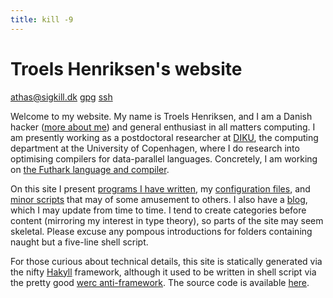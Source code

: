 ```yaml
---
title: kill -9
---
```


Troels Henriksen's website
================================

[athas@sigkill.dk](mailto:athas@sigkill.dk) [gpg](/pubkey.asc) [ssh](/id_rsa.pub)

Welcome to my website.  My name is Troels Henriksen, and I am a Danish
hacker ([more about me][1]) and general enthusiast in all matters
computing.  I am presently working as a postdoctoral researcher at
[DIKU][diku], the computing department at the University of
Copenhagen, where I do research into optimising compilers for
data-parallel languages.  Concretely, I am working on [the Futhark
language and compiler][futhark].

On this site I present [programs I have written][2], my [configuration
files][3], and [minor scripts][4] that may of some amusement to
others.  I also have a [blog][5], which I may update from time to
time.  I tend to create categories before content (mirroring my
interest in type theory), so parts of the site may seem skeletal.
Please excuse any pompous introductions for folders containing naught
but a five-line shell script.

For those curious about technical details, this site is statically
generated via the nifty [Hakyll](https://jaspervdj.be/hakyll/)
framework, although it used to be written in shell script via the
pretty good [werc anti-framework][6].  The source code is available
[here][sigkillsource].

[1]: /me
[2]: /programs
[3]: /me/config.html
[4]: /hacks
[5]: /blog
[6]: http://werc.cat-v.org/
[sigkillsource]: http://github.com/athas/sigkill.dk
[diku]: http://diku.dk
[futhark]: http://futhark-lang.org

